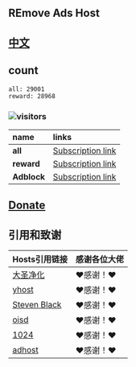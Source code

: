 ## REmove Ads Host
## [中文](./README.md)

## count
```
all: 29001
reward: 28968
```
### ![visitors](https://visitor-badge.glitch.me/badge?page_id=lingeringsound.10007&left_color=green&right_color=red)

| **name** | **links** |
| :-- | :-- |
| **all** | [Subscription link](https://raw.githubusercontent.com/lingeringsound/10007_auto/master/all) |
| **reward** | [Subscription link](https://raw.githubusercontent.com/lingeringsound/10007_auto/master/reward) |
| **Adblock** | [Subscription link](https://raw.githubusercontent.com/lingeringsound/10007_auto/master/adb.txt) |

## **[Donate](https://github.com/lingeringsound/10007)**

## 引用和致谢
| **Hosts引用链接** | 感谢各位大佬 |
| :-- | :-- |
| [大圣净化](https://github.com/jdlingyu/ad-wars) | ❤感谢！❤ |
| [yhost](https://github.com/VeleSila/yhosts) | ❤感谢！❤ |
| [Steven Black](https://github.com/StevenBlack/hosts) | ❤感谢！❤ |
| [oisd](https://oisd.nl/howto) | ❤感谢！❤ |
| [1024](https://github.com/Goooler/1024_hosts) | ❤感谢！❤ |
| [adhost](https://github.com/E7KMbb/AD-hosts) | ❤感谢！❤ |

